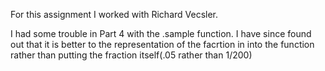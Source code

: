 For this assignment I worked with Richard Vecsler. 

I had some trouble in Part 4 with the .sample function.  I have since found out that it is better to the representation of the facrtion in
into the function rather than putting the fraction itself(.05 rather than 1/200)

